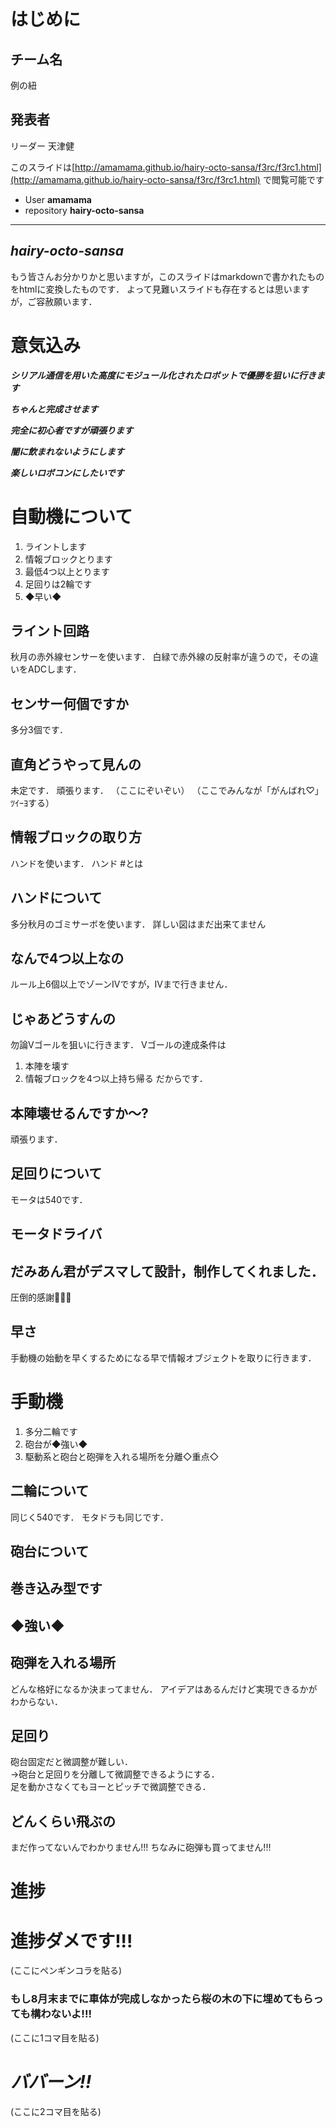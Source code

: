 はじめに
========
## チーム名
<span>例の紐</span>
## 発表者
リーダー 天津健

このスライドは[http://amamama.github.io/hairy-octo-sansa/f3rc/f3rc1.html](http://amamama.github.io/hairy-octo-sansa/f3rc/f3rc1.html)
で閲覧可能です
- User **amamama**
- repository **hairy-octo-sansa**
---
## ***hairy-octo-sansa***

もう皆さんお分かりかと思いますが，このスライドはmarkdownで書かれたものをhtmlに変換したものです．
よって見難いスライドも存在するとは思いますが，ご容赦願います．

意気込み
====
***シリアル通信を用いた高度にモジュール化されたロボットで優勝を狙いに行きます***

***ちゃんと完成させます***

***完全に初心者ですが頑張ります***

***闇に飲まれないようにします***

***楽しいロボコンにしたいです***

自動機について
==============
1. ライントします
2. 情報ブロックとります
3. 最低4つ以上とります
4. 足回りは2輪です
5. ◆早い◆

## ライント回路
秋月の赤外線センサーを使います．
白緑で赤外線の反射率が違うので，その違いをADCします．

## センサー何個ですか
多分3個です．

## 直角どうやって見んの
未定です．
頑張ります．
（ここにぞいぞい）
（ここでみんなが「がんばれ♡」ﾂｲｰﾖする）

## 情報ブロックの取り方
ハンドを使います．
ハンド #とは

## ハンドについて
多分秋月のゴミサーボを使います．
詳しい図はまだ出来てません

## なんで4つ以上なの
ルール上6個以上でゾーンIVですが，IVまで行きません．

## じゃあどうすんの
勿論Vゴールを狙いに行きます．
Vゴールの達成条件は
1. 本陣を壊す
2. 情報ブロックを4つ以上持ち帰る
だからです．

## 本陣壊せるんですか〜?
頑張ります．

## 足回りについて
モータは540です．

## モータドライバ
だみあん君がデスマして設計，制作してくれました．
---
圧倒的感謝👊👊👊

## 早さ
手動機の始動を早くするためになる早で情報オブジェクトを取りに行きます．

手動機
======
1. 多分二輪です
2. 砲台が◆強い◆
3. 駆動系と砲台と砲弾を入れる場所を分離◇重点◇

## 二輪について
同じく540です．
モタドラも同じです．

## 砲台について
巻き込み型です
---
## ◆強い◆

## 砲弾を入れる場所
どんな格好になるか決まってません．
アイデアはあるんだけど実現できるかがわからない．

## 足回り
砲台固定だと微調整が難しい．  
->砲台と足回りを分離して微調整できるようにする．  
足を動かさなくてもヨーとピッチで微調整できる．

## どんくらい飛ぶの
まだ作ってないんでわかりません!!!
ちなみに砲弾も買ってません!!!

進捗
====
# 進捗ダメです!!!
(ここにペンギンコラを貼る)
### もし8月末までに車体が完成しなかったら桜の木の下に埋めてもらっても構わないよ!!!
(ここに1コマ目を貼る)

***ババーン!!***
================
(ここに2コマ目を貼る)
